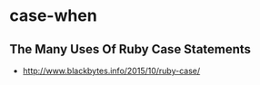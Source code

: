 # case-when

## The Many Uses Of Ruby Case Statements
- http://www.blackbytes.info/2015/10/ruby-case/
